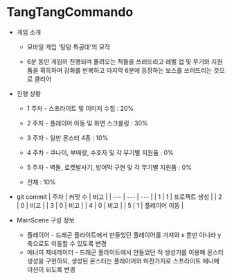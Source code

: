 # TangTangCommando

* 게임 소개
	* 모바일 게임 '탕탕 특공대'의 모작

	* 6분 동안 게임이 진행되며 몰려오는 적들을 쓰러뜨리고 레벨 업 및 무기와 지원품을 획득하며 강화를 반복하고 마지막 6분에 등장하는 보스를 쓰러뜨리는 것으로 클리어


* 진행 상황
	* 1 주차 - 스프라이트 및 이미지 수집 : 20%
	* 2 주차 - 플레이어 이동 및 화면 스크롤링 : 30%
	* 3 주차 - 일반 몬스터 4종 : 10%
	* 4 주차 - 쿠나이, 부메랑, 수호자 및 각 무기별 지원품 : 0%
	* 5 주차 - 벽돌, 로켓발사기, 방어막 구현 및 각 무기별 지원품 : 0%

	* 전체 : 10%


* git commit
	| 주차 	| 커밋 수 | 비고 |
	|	---	| ---	 | --- 	|
	| 1 	| 1 | 프로젝트 생성 | 
	| 2 	| 0 | 비고 |
	| 3 	| 0 | 비고 |
	| 4 	| 0 | 비고 |
	| 5 	| 1 | 플레이어 이동 |


* MainScene 구성 정보
	* 플레이어 - 드래곤 플라이트에서 만들었던 플레이어를 가져와 x 뿐만 아니라 y축으로도 이동할 수 있도록 변경
	* 에너미 제네레이터 - 드래곤 플라이트에서 만들었던 적 생성기를 이용해 몬스터 생성을 구현하되, 생성된 몬스터는 플레이어와 마찬가지로 스프라이트 애니메이션이 되도록 변경

   